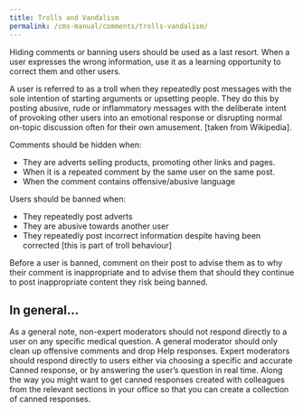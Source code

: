 ```yaml
---
title: Trolls and Vandalism
permalink: /cms-manual/comments/trolls-vandalism/
---
```


Hiding comments or banning users should be used as a last resort. When a user expresses the wrong information, use it as a learning opportunity to correct them and other users. 

A user is referred to as a troll when they repeatedly post messages with the sole intention of starting arguments or upsetting people. They do this by posting abusive, rude or inflammatory messages  with the deliberate intent of provoking other users into an emotional response or disrupting normal on-topic discussion often for their own amusement. [taken from Wikipedia].

Comments should be hidden when:

- They are adverts selling products, promoting other links and pages.
- When it is a repeated comment by the same user on the same post.
- When the comment contains offensive/abusive language

Users should be banned when:

- They repeatedly post adverts 
- They are abusive towards another user
- They repeatedly post incorrect information despite having been corrected [this is part of troll behaviour]

Before a user is banned, comment on their post to advise them as to why their comment is inappropriate and to advise them that should they continue to post inappropriate content they risk being banned. 


## In general...

As a general note, non-expert moderators should not respond directly to a user on any specific medical question. A general moderator should only clean up offensive comments and drop Help responses. Expert moderators should respond directly to users either via choosing a specific and accurate Canned response, or by answering the user’s question in real time. Along the way you might want to get canned responses created with colleagues from the relevant sections in your office so that you can create a collection of canned responses. 
